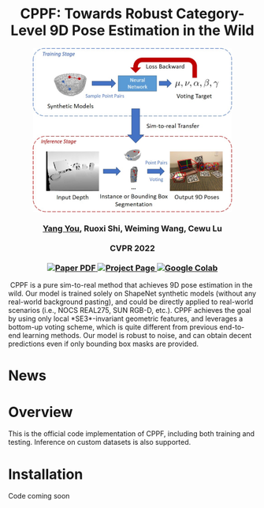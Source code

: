 <h1 align="center">
CPPF: Towards Robust Category-Level 9D Pose Estimation in the Wild
</h1>

<p align='center'>
<img align="center" src='images/intro.jpg' width='80%'> </img>
</p>

<div align="center">
<h3>
<a href="https://qq456cvb.github.io">Yang You</a>, Ruoxi Shi, Weiming Wang, Cewu Lu
<br>
<br>
CVPR 2022
<br>
<br>
<a href='https://qq456cvb.github.io/files/cppf.pdf'>
  <img src='https://img.shields.io/badge/Paper-PDF-orange?style=flat&logo=arxiv&logoColor=orange' alt='Paper PDF'>
</a>
<a href='https://qq456cvb.github.io/cppf'>
  <img src='https://img.shields.io/badge/Project-Page-green?style=flat&logo=googlechrome&logoColor=green' alt='Project Page'>
</a>
  <a href='https://colab.research.google.com/'>
      <img src='https://colab.research.google.com/assets/colab-badge.svg' alt='Google Colab'>
    </a>
<br>
  </div>
 
 <img>
  CPPF is a pure sim-to-real method that achieves 9D pose estimation in the wild. Our model is trained solely on ShapeNet synthetic models (without any real-world background pasting), and could be directly applied to real-world scenarios (i.e., NOCS REAL275, SUN RGB-D, etc.). CPPF achieves the goal by using only local *SE3*-invariant geometric features, and leverages a bottom-up voting scheme, which is quite different from previous end-to-end learning methods. Our model is robust to noise, and can obtain decent predictions even if only bounding box masks are provided.
  
# News
  
# Overview

This is the official code implementation of CPPF, including both training and testing. Inference on custom datasets is also supported.

## 
  
# Installation

Code coming soon